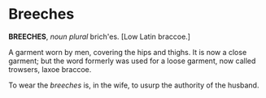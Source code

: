 # Breeches

**BREECHES**, _noun_ _plural_ brich'es. \[Low Latin braccoe.\]

A garment worn by men, covering the hips and thighs. It is now a close garment; but the word formerly was used for a loose garment, now called trowsers, laxoe braccoe.

To wear the _breeches_ is, in the wife, to usurp the authority of the husband.